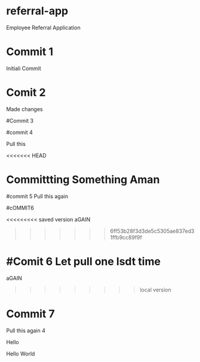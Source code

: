 # referral-app
Employee Referral Application 
# Commit 1
Initiali Commit     

# Comit 2 
Made changes 

#Commit 3

#commit 4 

Pull this 

<<<<<<< HEAD

Committting Something Aman
=======
#commit 5 
Pull this  again

#cOMMIT6 

<<<<<<<<< saved version
aGAIN 
>>>>>>> 6ff53b28f3d3de5c5305ae837ed31ffb9cc89f9f


#Comit 6
Let pull one lsdt time 
=========
aGAIN
>>>>>>>>> local version


# Commit 7 

Pull this again 4


Hello 

Hello World 